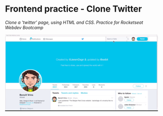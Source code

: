 # Frontend practice - Clone Twitter

_Clone a 'twitter' page, using HTML and CSS. Practice for Rocketseat Webdev Bootcamp_

<img src="/images/screenShot.png" alt="preview">
